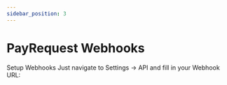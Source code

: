 ```yaml
---
sidebar_position: 3
---
```


# PayRequest Webhooks

Setup Webhooks
Just navigate to Settings -> API and fill in your Webhook URL:




